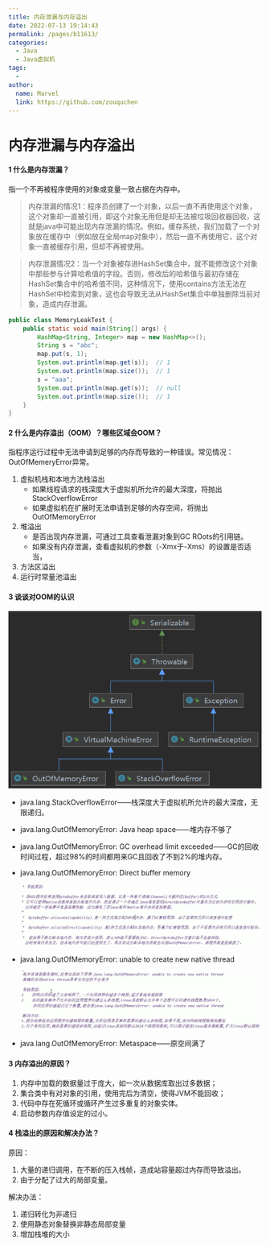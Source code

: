 ```yaml
---
title: 内存泄漏与内存溢出
date: 2022-07-13 19:14:43
permalink: /pages/b11613/
categories:
  - Java
  - Java虚拟机
tags:
  - 
author: 
  name: Marvel
  link: https://github.com/zouquchen
---
```

# 内存泄漏与内存溢出

#### 1 什么是内存泄漏？

指一个不再被程序使用的对象或变量一致占据在内存中。

> 内存泄漏的情况1：程序员创建了一个对象，以后一直不再使用这个对象，这个对象却一直被引用，即这个对象无用但是却无法被垃圾回收器回收，这就是java中可能出现内存泄漏的情况。例如，缓存系统，我们加载了一个对象放在缓存中（例如放在全局map对象中），然后一直不再使用它，这个对象一直被缓存引用，但却不再被使用。

> 内存泄漏情况2：当一个对象被存进HashSet集合中，就不能修改这个对象中那些参与计算哈希值的字段。否则，修改后的哈希值与最初存储在HashSet集合中的哈希值不同，这种情况下，使用contains方法无法在HashSet中检索到对象，这也会导致无法从HashSet集合中单独删除当前对象，造成内存泄漏。

```java
public class MemoryLeakTest {
    public static void main(String[] args) {
        HashMap<String, Integer> map = new HashMap<>();
        String s = "abc";
        map.put(s, 1);
        System.out.println(map.get(s));  // 1
        System.out.println(map.size());  // 1
        s = "aaa";
        System.out.println(map.get(s));  // null
        System.out.println(map.size());  // 1
    }
}
```



#### 2 什么是内存溢出（OOM）？哪些区域会OOM？

指程序运行过程中无法申请到足够的内存而导致的一种错误。常见情况：OutOfMemeryError异常。

1. 虚拟机栈和本地方法栈溢出
   - 如果线程请求的栈深度大于虚拟机所允许的最大深度，将抛出StackOverflowError
   - 如果虚拟机在扩展时无法申请到足够的内存空间，将抛出OutOfMemoryError
2. 堆溢出
   - 是否出现内存泄漏，可通过工具查看泄漏对象到GC ROots的引用链。
   - 如果没有内存泄漏，查看虚拟机的参数（-Xmx于-Xms）的设置是否适当，
3. 方法区溢出
4. 运行时常量池溢出



#### 3 谈谈对OOM的认识

<img src="https://raw.githubusercontent.com/zouquchen/Images/main/imgs/image-20220621210931483.png" alt="image-20220621210931483" style="zoom:80%;" />

- java.lang.StackOverflowError——栈深度大于虚拟机所允许的最大深度，无限递归。

- java.lang.OutOfMemoryError:  Java heap space——堆内存不够了

- java.lang.OutOfMemoryError:  GC overhead limit exceeded——GC的回收时间过程，超过98%的时间都用来GC且回收了不到2%的堆内存。

- java.lang.OutOfMemoryError:  Direct buffer memory

  ![image-20220621212232555](https://raw.githubusercontent.com/zouquchen/Images/main/imgs/image-20220621212232555.png)

- java.lang.OutOfMemoryError:  unable to create new native thread

  ![image-20220621212851031](https://raw.githubusercontent.com/zouquchen/Images/main/imgs/image-20220621212851031.png)

- java.lang.OutOfMemoryError:  Metaspace——原空间满了

#### 3 内存溢出的原因？

1. 内存中加载的数据量过于庞大，如一次从数据库取出过多数据；
2. 集合类中有对对象的引用，使用完后为清空，使得JVM不能回收；
3. 代码中存在死循环或循环产生过多重复的对象实体。
4. 启动参数内存值设定的过小。



####  4 栈溢出的原因和解决办法？

原因：

1. 大量的递归调用，在不断的压入栈帧，造成站容量超过内存而导致溢出。
2. 由于分配了过大的局部变量。

解决办法：

1. 递归转化为非递归
2. 使用静态对象替换非静态局部变量
3. 增加栈堆的大小